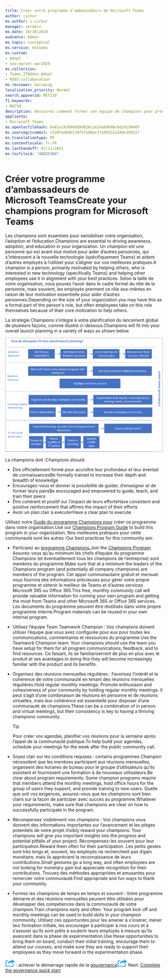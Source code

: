 ```yaml
---
title: Créer votre programme d’ambassadeurs de Microsoft Teams
author: cichur
ms.author: v-cichur
manager: serdars
ms.date: 10/30/2018
audience: Admin
ms.topic: conceptual
ms.service: msteams
ms.custom:
- Adopt
- seo-marvel-apr2020
ms.collection:
- Teams_ITAdmin_Adopt
- M365-collaboration
ms.reviewer: karuanag
localization_priority: Normal
search.appverid: MET150
f1.keywords:
- NOCSH
description: Découvrez comment former une équipe de champions pour promouvoir l’adoption de Teams en faisant de la sensibilisation, de l’adoption et de l’éducation dans votre organisation.
appliesto:
- Microsoft Teams
ms.openlocfilehash: 6a81e143d0b8d9d026c2e24a0469bc6d241d840f
ms.sourcegitcommit: c528fad9db719f3fa96dc3fa99332a349cd9d317
ms.translationtype: MT
ms.contentlocale: fr-FR
ms.lasthandoff: 01/12/2021
ms.locfileid: "49825304"
---
```

# <a name="create-your-champions-program-for-microsoft-teams"></a><span data-ttu-id="c482b-103">Créer votre programme d’ambassadeurs de Microsoft Teams</span><span class="sxs-lookup"><span data-stu-id="c482b-103">Create your champions program for Microsoft Teams</span></span>

<span data-ttu-id="c482b-104">Les champions sont essentiels pour sensibiliser votre organisation, l’adoption et l’éducation.</span><span class="sxs-lookup"><span data-stu-id="c482b-104">Champions are essential to driving awareness, adoption, and education in your organization.</span></span> <span data-ttu-id="c482b-105">Un champion est une personne qui est avant tout motivé pour aider d’autres personnes, qui s’intéressent à la nouvelle technologie (spécifiquement Teams) et aident d’autres employés à l’utiliser pour s’aligner sur vos meilleures pratiques.</span><span class="sxs-lookup"><span data-stu-id="c482b-105">A champion is a person, primarily motivated by helping others, who is interested in new technology (specifically Teams) and helping other employees use it in alignment with your best practices.</span></span> <span data-ttu-id="c482b-106">Selon la taille de votre organisation, vous pouvez l’avoir dans le cadre formel du rôle de la personne, mais souvent, les employés prennent ce rôle eux-mêmes en raison de leur motivation essentielle pour aider d’autres personnes.</span><span class="sxs-lookup"><span data-stu-id="c482b-106">Depending on the size of your organization you may have this as a formal part of the person's role, but often employees take on this role themselves because of their core motivation to help others.</span></span>

<span data-ttu-id="c482b-107">La stratégie Champions s’intègre à votre planification du lancement global de plusieurs façons, comme illustré ci-dessous.</span><span class="sxs-lookup"><span data-stu-id="c482b-107">Champions will fit into your overall launch planning in a variety of ways as shown below.</span></span>

![Illustration de la planification du lancement de Champions](media/teams-adoption-champions.png)

<span data-ttu-id="c482b-109">La champions doit :</span><span class="sxs-lookup"><span data-stu-id="c482b-109">Champions should:</span></span>

- <span data-ttu-id="c482b-110">Être officiellement formé pour accroître leur profondeur et leur éventail de connaissances</span><span class="sxs-lookup"><span data-stu-id="c482b-110">Be formally trained to increase their depth and breadth of knowledge</span></span>
- <span data-ttu-id="c482b-111">Encouragez-vous et donner la possibilité de guider, d’enseigner et de former leurs pairs</span><span class="sxs-lookup"><span data-stu-id="c482b-111">Be encouraged and empowered to guide, teach, and train their peers</span></span>
- <span data-ttu-id="c482b-112">Être cohérent et positif sur l’impact de leurs efforts</span><span class="sxs-lookup"><span data-stu-id="c482b-112">Have consistent and positive reinforcement that affirms the impact of their efforts</span></span>
- <span data-ttu-id="c482b-113">Avoir un plan clair à exécuter</span><span class="sxs-lookup"><span data-stu-id="c482b-113">Have a clear plan to execute</span></span>

<span data-ttu-id="c482b-114">Utilisez notre [Guide du programme Champions pour](https://go.microsoft.com/fwlink/?linkid=854665) créer ce programme dans votre organisation.</span><span class="sxs-lookup"><span data-stu-id="c482b-114">Use our [Champions Program Guide](https://go.microsoft.com/fwlink/?linkid=854665) to build this program in your organization.</span></span> <span data-ttu-id="c482b-115">Nos meilleures pratiques pour cette communauté sont les autres :</span><span class="sxs-lookup"><span data-stu-id="c482b-115">Our best practices for this community are:</span></span>

- <span data-ttu-id="c482b-116">Participez au [programme Champions.](https://aka.ms/O365Champions)</span><span class="sxs-lookup"><span data-stu-id="c482b-116">Join the [Champions Program](https://aka.ms/O365Champions).</span></span> <span data-ttu-id="c482b-117">Assurez-vous qu’au minimum les chefs d’équipe du programme Champions (et éventuellement tous les champions de l’entreprise) sont membres du programme.</span><span class="sxs-lookup"><span data-stu-id="c482b-117">Make sure that at a minimum the leaders of the Champions program (and potentially all company champions) are members of the program.</span></span> <span data-ttu-id="c482b-118">Cet appel communautaire gratuit et mensuel vous fournira des informations précieuses pour gérer votre propre programme et obtenir le meilleur de Teams et d’autres services Microsoft 365 ou Office 365.</span><span class="sxs-lookup"><span data-stu-id="c482b-118">This free, monthly community call will provide valuable information for running your own program and getting the most from Teams and other Microsoft 365 or Office 365 services.</span></span> <span data-ttu-id="c482b-119">Les documents du programme peuvent être réutilisés dans votre propre programme interne.</span><span class="sxs-lookup"><span data-stu-id="c482b-119">Program materials can be reused in your own internal program.</span></span>

- <span data-ttu-id="c482b-120">Utilisez l’équipe Team Teamwork Champion : Vos champions doivent utiliser l’équipe que vous avez configurée pour eux pour toutes les communications, commentaires et ressources du programme.</span><span class="sxs-lookup"><span data-stu-id="c482b-120">Use the Teamwork Champion team: Your champions should use the team you have setup for them for all program communications, feedback, and to find resources.</span></span>  <span data-ttu-id="c482b-121">Ce faisant, ils se familiariserront de plus en plus avec le produit et ses avantages.</span><span class="sxs-lookup"><span data-stu-id="c482b-121">In doing this they will become increasingly familiar with the product and its benefits.</span></span>

- <span data-ttu-id="c482b-122">Organisez des réunions mensuelles régulières : Favorisez l’intérêt et la cohérence de votre communauté en tenant des réunions mensuelles régulières.</span><span class="sxs-lookup"><span data-stu-id="c482b-122">Hold regular monthly meetings: Promote enthusiasm and cohesiveness of your community by holding regular monthly meetings.</span></span> <span data-ttu-id="c482b-123">Il peut s’agit d’une combinaison de réunions en personne et de réunions virtuelles, mais leur cohérence est essentielle pour disposer d’une communauté de champions.</span><span class="sxs-lookup"><span data-stu-id="c482b-123">These can be a combination of in person and virtual meetings, but their consistency is key to having a thriving champions community.</span></span>

    > [!TIP]
    > <span data-ttu-id="c482b-124">Pour créer vos agendas, planifier vos réunions pour la semaine après l’appel de la communauté publique.</span><span class="sxs-lookup"><span data-stu-id="c482b-124">To help build your agendas, schedule your meetings for the week after the public community call.</span></span> 

- <span data-ttu-id="c482b-125">Soyez clair sur les conditions requises : certains programmes Champion nécessitent que les membres participent aux réunions mensuelles, organisent des horaires de bureau pour le groupe d’utilisateurs qu’ils assistent et fournissent une formation à de nouveaux utilisateurs.</span><span class="sxs-lookup"><span data-stu-id="c482b-125">Be clear about program requirements: Some champion programs require that members attend the monthly meetings, hold office hours for the group of users they support, and provide training to new users.</span></span> <span data-ttu-id="c482b-126">Quelle que soit vos exigences, assurez-vous que les champions sont bien clairs sur la façon de participer avec succès au programme.</span><span class="sxs-lookup"><span data-stu-id="c482b-126">Whatever your requirements, make sure that champions are clear on how to successfully participate in the program.</span></span>

- <span data-ttu-id="c482b-127">Récompensez visiblement vos champions : Vos champions vous donnent des informations importantes sur l’avancement et les pièges potentiels de votre projet.</span><span class="sxs-lookup"><span data-stu-id="c482b-127">Visibly reward your champions: Your champions will give you important insights into the progress and potential pitfalls of your project.</span></span> <span data-ttu-id="c482b-128">Récompensez-les souvent pour leur participation.</span><span class="sxs-lookup"><span data-stu-id="c482b-128">Reward them often for their participation.</span></span> <span data-ttu-id="c482b-129">Les petits gestes sont très longs et, souvent, les employés ne recherchent pas d’gain monétaire, mais ils apprécient la reconnaissance de leurs contributions.</span><span class="sxs-lookup"><span data-stu-id="c482b-129">Small gestures go a long way, and often employees are not looking for monetary gain but appreciate recognition for their contributions.</span></span> <span data-ttu-id="c482b-130">Trouvez des méthodes appropriées et amusantes pour remercier votre communauté.</span><span class="sxs-lookup"><span data-stu-id="c482b-130">Find appropriate and fun ways to thank your community.</span></span> 

- <span data-ttu-id="c482b-131">Formez les champions de temps en temps et souvent : Votre programme démarre et des réunions mensuelles peuvent être utilisées pour développer des compétences dans la communauté de votre champion.</span><span class="sxs-lookup"><span data-stu-id="c482b-131">Train champions early and often: Your program kick off and monthly meetings can be used to build skills in your champion community.</span></span> <span data-ttu-id="c482b-132">Utilisez ces opportunités pour les amener à s’insérer, mener leur formation initiale, les encourager à participer à nos cours et à s’assurer qu’ils sont prêts à soutenir leurs employés à mesure qu’ils avancent dans la phase de expérimentation.</span><span class="sxs-lookup"><span data-stu-id="c482b-132">Use these opportunities to bring them on board, conduct their initial training, encourage them to attend our courses, and make sure they are ready to support their employees as they move forward in the experimentation phase.</span></span>  

<span data-ttu-id="c482b-133">![Icône représentant l’étape suivante ](media/teams-adoption-next-icon.png) : achever le démarrage rapide de la [gouvernance](teams-adoption-governance-quick-start.md)</span><span class="sxs-lookup"><span data-stu-id="c482b-133">![An icon representing the next step](media/teams-adoption-next-icon.png) Next: [Complete the governance quick start](teams-adoption-governance-quick-start.md)</span></span>

